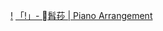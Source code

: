 [!](https://www.youtube.com/watch?v=BoJ0pfhMmfU)
[「!」- 髥莏 | Piano Arrangement](https://www.youtube.com/watch?v=9jU4zocbsEE)
